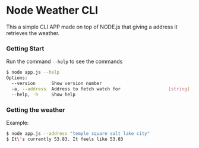 # Node Weather CLI

This a simple CLI APP made on top of NODE.js that giving a address it retrieves the weather.

### Getting Start

Run the command `--help` to see the commands

```sh
$ node app.js --help
Options:
  --version      Show version number                                   [boolean]
  -a, --address  Address to fetch watch for                  [string] [required]
  --help, -h     Show help                                             [boolean]
```

### Getting the weather

Example:

```sh
$ node app.js --address "temple square salt lake city"
$ It\'s currently 53.83. It feels like 53.83
```
